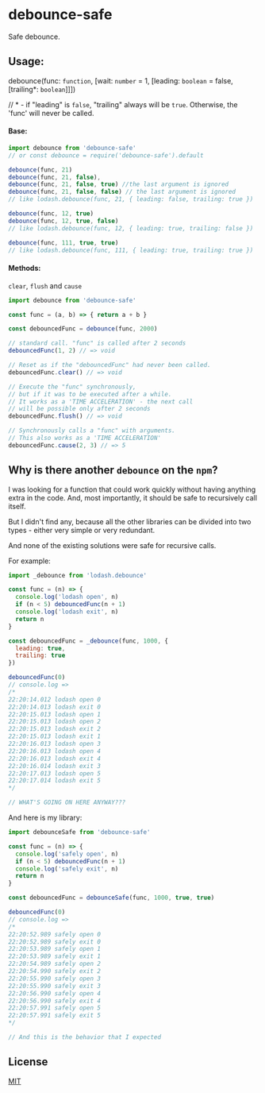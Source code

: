 # debounce-safe
Safe debounce.

## Usage:
debounce(func: `function`, [wait: `number` = 1, [leading: `boolean` = false, [trailing*: `boolean`]]])

// * - if "leading" is `false`, "trailing" always will be `true`. Otherwise, the 'func' will never be called.

#### Base:
```js
import debounce from 'debounce-safe'
// or const debounce = require('debounce-safe').default

debounce(func, 21)
debounce(func, 21, false),
debounce(func, 21, false, true) //the last argument is ignored
debounce(func, 21, false, false) // the last argument is ignored
// like lodash.debounce(func, 21, { leading: false, trailing: true })

debounce(func, 12, true)
debounce(func, 12, true, false)
// like lodash.debounce(func, 12, { leading: true, trailing: false })

debounce(func, 111, true, true)
// like lodash.debounce(func, 111, { leading: true, trailing: true })

```

#### Methods:
`clear`, `flush` and `cause`
```js
import debounce from 'debounce-safe'

const func = (a, b) => { return a + b }

const debouncedFunc = debounce(func, 2000)

// standard call. "func" is called after 2 seconds 
debouncedFunc(1, 2) // => void

// Reset as if the "debouncedFunc" had never been called.
debouncedFunc.clear() // => void

// Execute the "func" synchronously,
// but if it was to be executed after a while.
// It works as a 'TIME ACCELERATION' - the next call 
// will be possible only after 2 seconds
debouncedFunc.flush() // => void

// Synchronously calls a "func" with arguments.
// This also works as a 'TIME ACCELERATION'
debouncedFunc.cause(2, 3) // => 5

```

## Why is there another `debounce` on the `npm`?
I was looking for a function that could work quickly without having anything extra in the code. And, most importantly, it should be safe to recursively call itself. 

But I didn't find any, because all the other libraries can be divided into two types - either very simple or very redundant.

And none of the existing solutions were safe for recursive calls.

For example:

```js
import _debounce from 'lodash.debounce'

const func = (n) => {
  console.log('lodash open', n)
  if (n < 5) debouncedFunc(n + 1)
  console.log('lodash exit', n)
  return n
}

const debouncedFunc = _debounce(func, 1000, {
  leading: true,
  trailing: true
})

debouncedFunc(0)
// console.log =>
/*
22:20:14.012 lodash open 0
22:20:14.013 lodash exit 0
22:20:15.013 lodash open 1
22:20:15.013 lodash open 2
22:20:15.013 lodash exit 2
22:20:15.013 lodash exit 1
22:20:16.013 lodash open 3
22:20:16.013 lodash open 4
22:20:16.013 lodash exit 4
22:20:16.014 lodash exit 3
22:20:17.013 lodash open 5
22:20:17.014 lodash exit 5
*/

// WHAT'S GOING ON HERE ANYWAY???

```

And here is my library:

```js
import debounceSafe from 'debounce-safe'

const func = (n) => {
  console.log('safely open', n)
  if (n < 5) debouncedFunc(n + 1)
  console.log('safely exit', n)
  return n
}

const debouncedFunc = debounceSafe(func, 1000, true, true)

debouncedFunc(0)
// console.log =>
/*
22:20:52.989 safely open 0
22:20:52.989 safely exit 0
22:20:53.989 safely open 1
22:20:53.989 safely exit 1
22:20:54.989 safely open 2
22:20:54.990 safely exit 2
22:20:55.990 safely open 3
22:20:55.990 safely exit 3
22:20:56.990 safely open 4
22:20:56.990 safely exit 4
22:20:57.991 safely open 5
22:20:57.991 safely exit 5
*/

// And this is the behavior that I expected

```

## License
[MIT](LICENSE)
